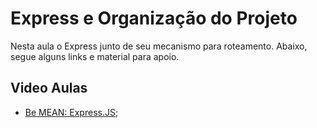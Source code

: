 # Express e Organização do Projeto

Nesta aula o Express junto de seu mecanismo para roteamento.
Abaixo, segue alguns links e material para apoio.

## Video Aulas

- [Be MEAN: Express.JS](https://www.youtube.com/playlist?list=PL77JVjKTJT2i49XXCe4AKkNMeME1G47yJ);
